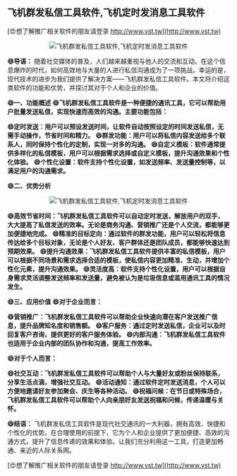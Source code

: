 ## **飞机群发私信工具软件,飞机定时发消息工具软件**

[😍想了解推广相关软件的朋友请登录 http://www.vst.tw](http://www.vst.tw)

 <center><img src="https://vst.tw/MP4/tuiguang/png/0.png" alt="飞机群发私信工具软件,飞机定时发消息工具软件"></center>

**😄导语：**
随着社交媒体的普及，人们越来越重视与他人的交流和互动。在这个信息爆炸的时代，如何高效地与大量的人进行私信沟通成为了一项挑战。幸运的是，现代技术的进步为我们提供了解决方案——飞机群发私信工具软件。本文将介绍这类软件的功能和优势，并探讨其对于个人和企业的价值。

**😄一、功能概述**
**😄飞机群发私信工具软件是一种便捷的通讯工具，它可以帮助用户批量发送私信，实现快速而高效的沟通。主要功能包括：**

**😄定时发送：用户可以预设发送时间，让软件自动按照设定的时间发送私信，无需手动操作，节省时间和精力。**
**😄群发功能：用户可以将私信内容发送给多个联系人，同时保持个性化的定制，实现一对多的沟通。**
**😄自定义模板：软件通常提供多样化的私信模板，用户可以根据需求选择或自定义模板，提升沟通效果和个性化体验。**
**😄个性化设置：软件支持个性化设置，如发送频率、发送量控制等，以满足用户的沟通需求。**

**😄二、优势分析**

 <center><img src="https://vst.tw/MP4/tuiguang/png/3.png" alt="飞机群发私信工具软件,飞机定时发消息工具软件"></center>

**😄高效节省时间：飞机群发私信工具软件可以自动定时发送，解放用户的双手，大大提高了私信发送的效率。无论是商务沟通、营销推广还是个人交流，都能够更加便捷地完成。**
**😄精准的目标定向：通过软件的群发功能，用户可以轻松将信息传达给多个目标对象，无论是个人好友、客户群体还是团队成员，都能够快速达到预期效果。**
**😄提升沟通效果：飞机群发私信工具软件提供丰富的私信模板，用户可以根据不同场景和需求选择合适的模板，使私信内容更加精准、生动，并增加个性化元素，提升沟通效果。**
**😄灵活度高：软件支持个性化设置，用户可以根据自身需求灵活调整发送频率和发送量，避免被认为是垃圾信息或滥用通讯工具的情况发生。**

**😄三、应用价值**
**😄对于企业而言：**

**😄营销推广：飞机群发私信工具软件可以帮助企业快速向潜在客户发送推广信息，提升品牌知名度和销售额。**
**😄客户服务：通过定时发送私信，企业可以及时回复客户咨询，提供更好的客户服务体验。**
**😄内部沟通：飞机群发私信工具软件也适用于企业内部的团队协作和沟通，提高工作效率。**

**😄对于个人而言：**

**😄社交互动：飞机群发私信工具软件可以帮助个人与大量好友或粉丝保持联系，分享生活点滴，增强社交互动。**
**😄活动通知：通过软件定时发送消息，个人可以方便地邀请好友参加聚会、庆生等各种活动。**
**😄祝福问候：在节日或特殊场合，飞机群发私信工具软件可以帮助个人向亲朋好友发送祝福和问候，传递温暖与关怀。**

**😄结语：**
飞机群发私信工具软件是现代社交通讯的一大利器，拥有高效、快捷和个性化的优势。在合理使用的前提下，它为个人和企业提供了更加便捷、高效的沟通方式，提升了信息传递的效果和体验。让我们充分利用这一工具，打造更加畅通、亲近的人际关系网。

[😍想了解推广相关软件的朋友请登录 http://www.vst.tw](http://www.vst.tw)




